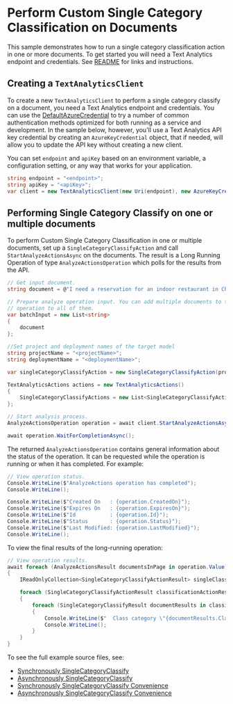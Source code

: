 # Perform Custom Single Category Classification on Documents
This sample demonstrates how to run a single category classification action in one or more documents. To get started you will need a Text Analytics endpoint and credentials. See [README][README] for links and instructions.

## Creating a `TextAnalyticsClient`

To create a new `TextAnalyticsClient` to perform a single category classify on a document, you need a Text Analytics endpoint and credentials.  You can use the [DefaultAzureCredential][DefaultAzureCredential] to try a number of common authentication methods optimized for both running as a service and development.  In the sample below, however, you'll use a Text Analytics API key credential by creating an `AzureKeyCredential` object, that if needed, will allow you to update the API key without creating a new client.

You can set `endpoint` and `apiKey` based on an environment variable, a configuration setting, or any way that works for your application.

```C# Snippet:CreateTextAnalyticsClient
string endpoint = "<endpoint>";
string apiKey = "<apiKey>";
var client = new TextAnalyticsClient(new Uri(endpoint), new AzureKeyCredential(apiKey));
```

## Performing Single Category Classify on one or multiple documents

To perform Custom Single Category Classification in one or multiple documents, set up a `SingleCategoryClassifyAction` and call `StartAnalyzeActionsAsync` on the documents. The result is a Long Running Operation of type `AnalyzeActionsOperation` which polls for the results from the API.

```C# Snippet:TextAnalyticsSingleCategoryClassifyAsync
// Get input document.
string document = @"I need a reservation for an indoor restaurant in China. Please don't stop the music. Play music and add it to my playlist.";

// Prepare analyze operation input. You can add multiple documents to this list and perform the same
// operation to all of them.
var batchInput = new List<string>
{
    document
};

//Set project and deployment names of the target model
string projectName = "<projectName>";
string deploymentName = "<deploymentName>";

var singleCategoryClassifyAction = new SingleCategoryClassifyAction(projectName, deploymentName);

TextAnalyticsActions actions = new TextAnalyticsActions()
{
    SingleCategoryClassifyActions = new List<SingleCategoryClassifyAction>() { singleCategoryClassifyAction }
};

// Start analysis process.
AnalyzeActionsOperation operation = await client.StartAnalyzeActionsAsync(batchInput, actions);

await operation.WaitForCompletionAsync();
```

The returned `AnalyzeActionsOperation` contains general information about the status of the operation. It can be requested while the operation is running or when it has completed. For example:

```C# Snippet:TextAnalyticsSingleCategoryClassifyOperationStatus
// View operation status.
Console.WriteLine($"AnalyzeActions operation has completed");
Console.WriteLine();

Console.WriteLine($"Created On   : {operation.CreatedOn}");
Console.WriteLine($"Expires On   : {operation.ExpiresOn}");
Console.WriteLine($"Id           : {operation.Id}");
Console.WriteLine($"Status       : {operation.Status}");
Console.WriteLine($"Last Modified: {operation.LastModified}");
Console.WriteLine();
```

To view the final results of the long-running operation:

```C# Snippet:TextAnalyticsSingleCategoryClassifyAsyncViewResults
// View operation results.
await foreach (AnalyzeActionsResult documentsInPage in operation.Value)
{
    IReadOnlyCollection<SingleCategoryClassifyActionResult> singleClassificationActionResults = documentsInPage.SingleCategoryClassifyResults;

    foreach (SingleCategoryClassifyActionResult classificationActionResults in singleClassificationActionResults)
    {
        foreach (SingleCategoryClassifyResult documentResults in classificationActionResults.DocumentsResults)
        {
            Console.WriteLine($"  Class category \"{documentResults.ClassificationCategory.Category}\" predicted with a confidence score of {documentResults.ClassificationCategory.ConfidenceScore}.");
            Console.WriteLine();
        }
    }
}
```

To see the full example source files, see:

* [Synchronously SingleCategoryClassify](https://github.com/Azure/azure-sdk-for-net/blob/main/sdk/textanalytics/Azure.AI.TextAnalytics/tests/samples/Sample10_SingleCategoryClassify.cs)
* [Asynchronously SingleCategoryClassify](https://github.com/Azure/azure-sdk-for-net/blob/main/sdk/textanalytics/Azure.AI.TextAnalytics/tests/samples/Sample10_SingleCategoryClassifyAsync.cs)
* [Synchronously SingleCategoryClassify Convenience](https://github.com/Azure/azure-sdk-for-net/blob/main/sdk/textanalytics/Azure.AI.TextAnalytics/tests/samples/Sample10_SingleCategoryClassifyConvenience.cs)
* [Asynchronously SingleCategoryClassify Convenience](https://github.com/Azure/azure-sdk-for-net/blob/main/sdk/textanalytics/Azure.AI.TextAnalytics/tests/samples/Sample10_SingleCategoryClassifyConvenienceAsync.cs)

[DefaultAzureCredential]: https://github.com/Azure/azure-sdk-for-net/blob/main/sdk/identity/Azure.Identity/README.md
[README]: https://github.com/Azure/azure-sdk-for-net/blob/main/sdk/textanalytics/Azure.AI.TextAnalytics/README.md